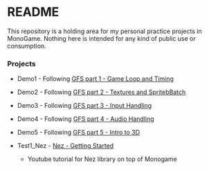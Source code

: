 # README #

This repository is a holding area for my personal practice projects in MonoGame. Nothing here is intended for any kind of public use or consumption.

### Projects ###

* Demo1 - Following [GFS part 1 - Game Loop and Timing](https://www.gamefromscratch.com/post/2015/06/15/MonoGame-Tutorial-Creating-an-Application.aspx)

* Demo2 - Following [GFS part 2 - Textures and SpritebBatch](https://www.gamefromscratch.com/post/2015/06/19/MonoGame-Tutorial-Textures-and-SpriteBatch.aspx)

* Demo3 - Following [GFS part 3 - Input Handling](https://www.gamefromscratch.com/post/2015/06/28/MonoGame-Tutorial-Handling-Keyboard-Mouse-and-GamePad-Input.aspx)

* Demo4 - Following [GFS part 4 - Audio Handling](https://www.gamefromscratch.com/post/2015/07/25/MonoGame-Tutorial-Audio.aspx)

* Demo5 - Following [GFS part 5 - Intro to 3D](https://www.gamefromscratch.com/post/2015/08/20/Monogame-Tutorial-Beginning-3D-Programming.aspx)

* Test1_Nez - [Nez - Getting Started](https://www.youtube.com/watch?v=ZfVMCbOniV0)

  * Youtube tutorial for Nez library on top of Monogame
